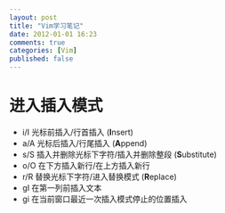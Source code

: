 ```yaml
---
layout: post
title: "Vim学习笔记"
date: 2012-01-01 16:23
comments: true
categories: [Vim]
published: false
---
```

# 进入插入模式
- i/I 光标前插入/行首插入 (**I**nsert)
- a/A 光标后插入/行尾插入 (**A**ppend)
- s/S 插入并删除光标下字符/插入并删除整段 (**S**ubstitute)
- o/O 在下方插入新行/在上方插入新行
- r/R 替换光标下字符/进入替换模式 (**R**eplace)
- gI 在第一列前插入文本
- gi 在当前窗口最近一次插入模式停止的位置插入
